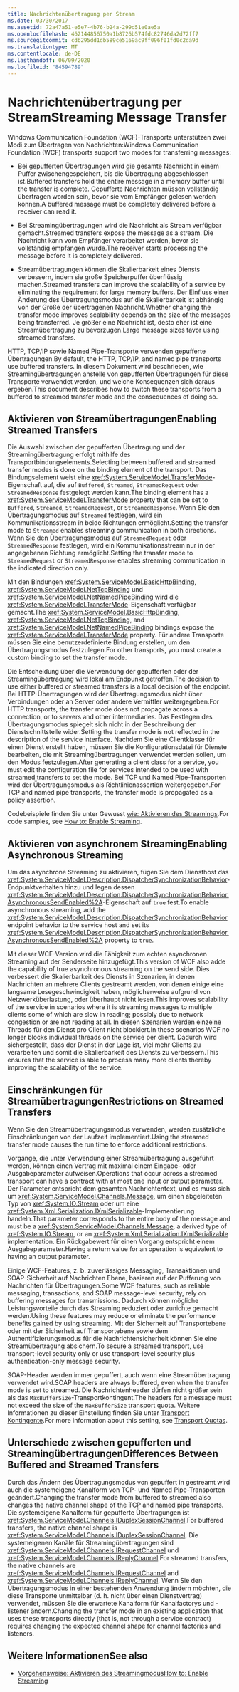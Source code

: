 ```yaml
---
title: Nachrichtenübertragung per Stream
ms.date: 03/30/2017
ms.assetid: 72a47a51-e5e7-4b76-b24a-299d51e0ae5a
ms.openlocfilehash: 462144856750a1b8726b574fdc82746da2d72ff7
ms.sourcegitcommit: cdb295dd1db589ce5169ac9ff096f01fd0c2da9d
ms.translationtype: MT
ms.contentlocale: de-DE
ms.lasthandoff: 06/09/2020
ms.locfileid: "84594789"
---
```

# <a name="streaming-message-transfer"></a><span data-ttu-id="30312-102">Nachrichtenübertragung per Stream</span><span class="sxs-lookup"><span data-stu-id="30312-102">Streaming Message Transfer</span></span>
<span data-ttu-id="30312-103">Windows Communication Foundation (WCF)-Transporte unterstützen zwei Modi zum Übertragen von Nachrichten:</span><span class="sxs-lookup"><span data-stu-id="30312-103">Windows Communication Foundation (WCF) transports support two modes for transferring messages:</span></span>  
  
- <span data-ttu-id="30312-104">Bei gepufferten Übertragungen wird die gesamte Nachricht in einem Puffer zwischengespeichert, bis die Übertragung abgeschlossen ist.</span><span class="sxs-lookup"><span data-stu-id="30312-104">Buffered transfers hold the entire message in a memory buffer until the transfer is complete.</span></span> <span data-ttu-id="30312-105">Gepufferte Nachrichten müssen vollständig übertragen worden sein, bevor sie vom Empfänger gelesen werden können.</span><span class="sxs-lookup"><span data-stu-id="30312-105">A buffered message must be completely delivered before a receiver can read it.</span></span>  
  
- <span data-ttu-id="30312-106">Bei Streamingübertragungen wird die Nachricht als Stream verfügbar gemacht.</span><span class="sxs-lookup"><span data-stu-id="30312-106">Streamed transfers expose the message as a stream.</span></span> <span data-ttu-id="30312-107">Die Nachricht kann vom Empfänger verarbeitet werden, bevor sie vollständig empfangen wurde.</span><span class="sxs-lookup"><span data-stu-id="30312-107">The receiver starts processing the message before it is completely delivered.</span></span>  
  
- <span data-ttu-id="30312-108">Streamübertragungen können die Skalierbarkeit eines Diensts verbessern, indem sie große Speicherpuffer überflüssig machen.</span><span class="sxs-lookup"><span data-stu-id="30312-108">Streamed transfers can improve the scalability of a service by eliminating the requirement for large memory buffers.</span></span> <span data-ttu-id="30312-109">Der Einfluss einer Änderung des Übertragungsmodus auf die Skalierbarkeit ist abhängig von der Größe der übertragenen Nachricht.</span><span class="sxs-lookup"><span data-stu-id="30312-109">Whether changing the transfer mode improves scalability depends on the size of the messages being transferred.</span></span> <span data-ttu-id="30312-110">Je größer eine Nachricht ist, desto eher ist eine Streamübertragung zu bevorzugen.</span><span class="sxs-lookup"><span data-stu-id="30312-110">Large message sizes favor using streamed transfers.</span></span>  
  
 <span data-ttu-id="30312-111">HTTP, TCP/IP sowie Named Pipe-Transporte verwenden gepufferte Übertragungen.</span><span class="sxs-lookup"><span data-stu-id="30312-111">By default, the HTTP, TCP/IP, and named pipe transports use buffered transfers.</span></span> <span data-ttu-id="30312-112">In diesem Dokument wird beschrieben, wie Streamingübertragungen anstelle von gepufferten Übertragungen für diese Transporte verwendet werden, und welche Konsequenzen sich daraus ergeben.</span><span class="sxs-lookup"><span data-stu-id="30312-112">This document describes how to switch these transports from a buffered to streamed transfer mode and the consequences of doing so.</span></span>  
  
## <a name="enabling-streamed-transfers"></a><span data-ttu-id="30312-113">Aktivieren von Streamübertragungen</span><span class="sxs-lookup"><span data-stu-id="30312-113">Enabling Streamed Transfers</span></span>  
 <span data-ttu-id="30312-114">Die Auswahl zwischen der gepufferten Übertragung und der Streamingübertragung erfolgt mithilfe des Transportbindungselements.</span><span class="sxs-lookup"><span data-stu-id="30312-114">Selecting between buffered and streamed transfer modes is done on the binding element of the transport.</span></span> <span data-ttu-id="30312-115">Das Bindungselement weist eine <xref:System.ServiceModel.TransferMode>-Eigenschaft auf, die auf `Buffered`, `Streamed`, `StreamedRequest` oder `StreamedResponse` festgelegt werden kann.</span><span class="sxs-lookup"><span data-stu-id="30312-115">The binding element has a <xref:System.ServiceModel.TransferMode> property that can be set to `Buffered`, `Streamed`, `StreamedRequest`, or `StreamedResponse`.</span></span> <span data-ttu-id="30312-116">Wenn Sie den Übertragungsmodus auf `Streamed` festlegen, wird ein Kommunikationsstream in beide Richtungen ermöglicht.</span><span class="sxs-lookup"><span data-stu-id="30312-116">Setting the transfer mode to `Streamed` enables streaming communication in both directions.</span></span> <span data-ttu-id="30312-117">Wenn Sie den Übertragungsmodus auf `StreamedRequest` oder `StreamedResponse` festlegen, wird ein Kommunikationsstream nur in der angegebenen Richtung ermöglicht.</span><span class="sxs-lookup"><span data-stu-id="30312-117">Setting the transfer mode to `StreamedRequest` or `StreamedResponse` enables streaming communication in the indicated direction only.</span></span>  
  
 <span data-ttu-id="30312-118">Mit den Bindungen <xref:System.ServiceModel.BasicHttpBinding>, <xref:System.ServiceModel.NetTcpBinding> und <xref:System.ServiceModel.NetNamedPipeBinding> wird die <xref:System.ServiceModel.TransferMode>-Eigenschaft verfügbar gemacht.</span><span class="sxs-lookup"><span data-stu-id="30312-118">The <xref:System.ServiceModel.BasicHttpBinding>, <xref:System.ServiceModel.NetTcpBinding>, and <xref:System.ServiceModel.NetNamedPipeBinding> bindings expose the <xref:System.ServiceModel.TransferMode> property.</span></span> <span data-ttu-id="30312-119">Für andere Transporte müssen Sie eine benutzerdefinierte Bindung erstellen, um den Übertragungsmodus festzulegen.</span><span class="sxs-lookup"><span data-stu-id="30312-119">For other transports, you must create a custom binding to set the transfer mode.</span></span>  
  
 <span data-ttu-id="30312-120">Die Entscheidung über die Verwendung der gepufferten oder der Streamingübertragung wird lokal am Endpunkt getroffen.</span><span class="sxs-lookup"><span data-stu-id="30312-120">The decision to use either buffered or streamed transfers is a local decision of the endpoint.</span></span> <span data-ttu-id="30312-121">Bei HTTP-Übertragungen wird der Übertragungsmodus nicht über Verbindungen oder an Server oder andere Vermittler weitergegeben.</span><span class="sxs-lookup"><span data-stu-id="30312-121">For HTTP transports, the transfer mode does not propagate across a connection, or to servers and other intermediaries.</span></span> <span data-ttu-id="30312-122">Das Festlegen des Übertragungsmodus spiegelt sich nicht in der Beschreibung der Dienstschnittstelle wider.</span><span class="sxs-lookup"><span data-stu-id="30312-122">Setting the transfer mode is not reflected in the description of the service interface.</span></span> <span data-ttu-id="30312-123">Nachdem Sie eine Clientklasse für einen Dienst erstellt haben, müssen Sie die Konfigurationsdatei für Dienste bearbeiten, die mit Streamingübertragungen verwendet werden sollen, um den Modus festzulegen.</span><span class="sxs-lookup"><span data-stu-id="30312-123">After generating a client class for a service, you must edit the configuration file for services intended to be used with streamed transfers to set the mode.</span></span> <span data-ttu-id="30312-124">Bei TCP und Named Pipe-Transporten wird der Übertragungsmodus als Richtlinienassertion weitergegeben.</span><span class="sxs-lookup"><span data-stu-id="30312-124">For TCP and named pipe transports, the transfer mode is propagated as a policy assertion.</span></span>  
  
 <span data-ttu-id="30312-125">Codebeispiele finden Sie unter Gewusst [wie: Aktivieren des Streamings](how-to-enable-streaming.md).</span><span class="sxs-lookup"><span data-stu-id="30312-125">For code samples, see [How to: Enable Streaming](how-to-enable-streaming.md).</span></span>  
  
## <a name="enabling-asynchronous-streaming"></a><span data-ttu-id="30312-126">Aktivieren von asynchronem Streaming</span><span class="sxs-lookup"><span data-stu-id="30312-126">Enabling Asynchronous Streaming</span></span>  
 <span data-ttu-id="30312-127">Um das asynchrone Streaming zu aktivieren, fügen Sie dem Diensthost das <xref:System.ServiceModel.Description.DispatcherSynchronizationBehavior>-Endpunktverhalten hinzu und legen dessen <xref:System.ServiceModel.Description.DispatcherSynchronizationBehavior.AsynchronousSendEnabled%2A>-Eigenschaft auf `true` fest.</span><span class="sxs-lookup"><span data-stu-id="30312-127">To enable asynchronous streaming, add the  <xref:System.ServiceModel.Description.DispatcherSynchronizationBehavior> endpoint behavior to the service host and set its <xref:System.ServiceModel.Description.DispatcherSynchronizationBehavior.AsynchronousSendEnabled%2A> property to `true`.</span></span>  
  
 <span data-ttu-id="30312-128">Mit dieser WCF-Version wird die Fähigkeit zum echten asynchronen Streaming auf der Senderseite hinzugefügt.</span><span class="sxs-lookup"><span data-stu-id="30312-128">This version of WCF also adde the capability of true asynchronous streaming on the send side.</span></span> <span data-ttu-id="30312-129">Dies verbessert die Skalierbarkeit des Diensts in Szenarien, in denen Nachrichten an mehrere Clients gestreamt werden, von denen einige eine langsame Lesegeschwindigkeit haben, möglicherweise aufgrund von Netzwerküberlastung, oder überhaupt nicht lesen.</span><span class="sxs-lookup"><span data-stu-id="30312-129">This improves scalability of the service in scenarios where it is streaming messages to multiple clients some of which are slow in reading; possibly due to network congestion or are not reading at all.</span></span> <span data-ttu-id="30312-130">In diesen Szenarien werden einzelne Threads für den Dienst pro Client nicht blockiert.</span><span class="sxs-lookup"><span data-stu-id="30312-130">In these scenarios WCF no longer blocks individual threads on the service per client.</span></span> <span data-ttu-id="30312-131">Dadurch wird sichergestellt, dass der Dienst in der Lage ist, viel mehr Clients zu verarbeiten und somit die Skalierbarkeit des Diensts zu verbessern.</span><span class="sxs-lookup"><span data-stu-id="30312-131">This ensures that the service is able to process many more clients thereby improving the scalability of the service.</span></span>  
  
## <a name="restrictions-on-streamed-transfers"></a><span data-ttu-id="30312-132">Einschränkungen für Streamübertragungen</span><span class="sxs-lookup"><span data-stu-id="30312-132">Restrictions on Streamed Transfers</span></span>  
 <span data-ttu-id="30312-133">Wenn Sie den Streamübertragungsmodus verwenden, werden zusätzliche Einschränkungen von der Laufzeit implementiert.</span><span class="sxs-lookup"><span data-stu-id="30312-133">Using the streamed transfer mode causes the run time to enforce additional restrictions.</span></span>  
  
 <span data-ttu-id="30312-134">Vorgänge, die unter Verwendung einer Streamübertragung ausgeführt werden, können einen Vertrag mit maximal einem Eingabe- oder Ausgabeparameter aufweisen.</span><span class="sxs-lookup"><span data-stu-id="30312-134">Operations that occur across a streamed transport can have a contract with at most one input or output parameter.</span></span> <span data-ttu-id="30312-135">Der Parameter entspricht dem gesamten Nachrichtentext, und es muss sich um <xref:System.ServiceModel.Channels.Message>, um einen abgeleiteten Typ von <xref:System.IO.Stream> oder um eine <xref:System.Xml.Serialization.IXmlSerializable>-Implementierung handeln.</span><span class="sxs-lookup"><span data-stu-id="30312-135">That parameter corresponds to the entire body of the message and must be a <xref:System.ServiceModel.Channels.Message>, a derived type of <xref:System.IO.Stream>, or an <xref:System.Xml.Serialization.IXmlSerializable> implementation.</span></span> <span data-ttu-id="30312-136">Ein Rückgabewert für einen Vorgang entspricht einem Ausgabeparameter.</span><span class="sxs-lookup"><span data-stu-id="30312-136">Having a return value for an operation is equivalent to having an output parameter.</span></span>  
  
 <span data-ttu-id="30312-137">Einige WCF-Features, z. b. zuverlässiges Messaging, Transaktionen und SOAP-Sicherheit auf Nachrichten Ebene, basieren auf der Pufferung von Nachrichten für Übertragungen.</span><span class="sxs-lookup"><span data-stu-id="30312-137">Some WCF features, such as reliable messaging, transactions, and SOAP message-level security, rely on buffering messages for transmissions.</span></span> <span data-ttu-id="30312-138">Dadurch können mögliche Leistungsvorteile durch das Streaming reduziert oder zunichte gemacht werden.</span><span class="sxs-lookup"><span data-stu-id="30312-138">Using these features may reduce or eliminate the performance benefits gained by using streaming.</span></span> <span data-ttu-id="30312-139">Mit der Sicherheit auf Transportebene oder mit der Sicherheit auf Transportebene sowie dem Authentifizierungsmodus für die Nachrichtensicherheit können Sie eine Streamübertragung absichern.</span><span class="sxs-lookup"><span data-stu-id="30312-139">To secure a streamed transport, use transport-level security only or use transport-level security plus authentication-only message security.</span></span>  
  
 <span data-ttu-id="30312-140">SOAP-Header werden immer gepuffert, auch wenn eine Streamübertragung verwendet wird.</span><span class="sxs-lookup"><span data-stu-id="30312-140">SOAP headers are always buffered, even when the transfer mode is set to streamed.</span></span> <span data-ttu-id="30312-141">Die Nachrichtenheader dürfen nicht größer sein als das `MaxBufferSize`-Transportkontingent.</span><span class="sxs-lookup"><span data-stu-id="30312-141">The headers for a message must not exceed the size of the `MaxBufferSize` transport quota.</span></span> <span data-ttu-id="30312-142">Weitere Informationen zu dieser Einstellung finden Sie unter [Transport Kontingente](transport-quotas.md).</span><span class="sxs-lookup"><span data-stu-id="30312-142">For more information about this setting, see [Transport Quotas](transport-quotas.md).</span></span>  
  
## <a name="differences-between-buffered-and-streamed-transfers"></a><span data-ttu-id="30312-143">Unterschiede zwischen gepufferten und Streamingübertragungen</span><span class="sxs-lookup"><span data-stu-id="30312-143">Differences Between Buffered and Streamed Transfers</span></span>  
 <span data-ttu-id="30312-144">Durch das Ändern des Übertragungsmodus von gepuffert in gestreamt wird auch die systemeigene Kanalform von TCP- und Named Pipe-Transporten geändert.</span><span class="sxs-lookup"><span data-stu-id="30312-144">Changing the transfer mode from buffered to streamed also changes the native channel shape of the TCP and named pipe transports.</span></span> <span data-ttu-id="30312-145">Die systemeigene Kanalform für gepufferte Übertragungen ist <xref:System.ServiceModel.Channels.IDuplexSessionChannel>.</span><span class="sxs-lookup"><span data-stu-id="30312-145">For buffered transfers, the native channel shape is <xref:System.ServiceModel.Channels.IDuplexSessionChannel>.</span></span> <span data-ttu-id="30312-146">Die systemeigenen Kanäle für Streamingübertragungen sind <xref:System.ServiceModel.Channels.IRequestChannel> und <xref:System.ServiceModel.Channels.IReplyChannel>.</span><span class="sxs-lookup"><span data-stu-id="30312-146">For streamed transfers, the native channels are <xref:System.ServiceModel.Channels.IRequestChannel> and <xref:System.ServiceModel.Channels.IReplyChannel>.</span></span> <span data-ttu-id="30312-147">Wenn Sie den Übertragungsmodus in einer bestehenden Anwendung ändern möchten, die diese Transporte unmittelbar (d. h. nicht über einen Dienstvertrag) verwendet, müssen Sie die erwartete Kanalform für Kanalfactorys und -listener ändern.</span><span class="sxs-lookup"><span data-stu-id="30312-147">Changing the transfer mode in an existing application that uses these transports directly (that is, not through a service contract) requires changing the expected channel shape for channel factories and listeners.</span></span>  
  
## <a name="see-also"></a><span data-ttu-id="30312-148">Weitere Informationen</span><span class="sxs-lookup"><span data-stu-id="30312-148">See also</span></span>

- [<span data-ttu-id="30312-149">Vorgehensweise: Aktivieren des Streamingmodus</span><span class="sxs-lookup"><span data-stu-id="30312-149">How to: Enable Streaming</span></span>](how-to-enable-streaming.md)
